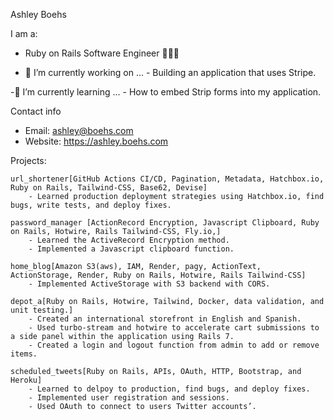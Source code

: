 Ashley Boehs

I am a:

  - Ruby on Rails Software Engineer 👩🏼‍💻


- 🔭 I’m currently working on ...
      - Building an application that uses Stripe.
  
-🌱 I’m currently learning ...
      - How to embed Strip forms into my application.
  

Contact info
  - Email: ashley@boehs.com
  - Website: https://ashley.boehs.com
  
Projects:

    url_shortener[GitHub Actions CI/CD, Pagination, Metadata, Hatchbox.io, Ruby on Rails, Tailwind-CSS, Base62, Devise]
        - Learned production deployment strategies using Hatchbox.io, find bugs, write tests, and deploy fixes.
  
    password_manager [ActionRecord Encryption, Javascript Clipboard, Ruby on Rails, Hotwire, Rails Tailwind-CSS, Fly.io,]
        - Learned the ActiveRecord Encryption method.
        - Implemented a Javascript clipboard function.
    
    home_blog[Amazon S3(aws), IAM, Render, pagy, ActionText, ActionStorage, Render, Ruby on Rails, Hotwire, Rails Tailwind-CSS]
        - Implemented ActiveStorage with S3 backend with CORS.
    
    depot_a[Ruby on Rails, Hotwire, Tailwind, Docker, data validation, and unit testing.]
        - Created an international storefront in English and Spanish.
        - Used turbo-stream and hotwire to accelerate cart submissions to a side panel within the application using Rails 7.
        - Created a login and logout function from admin to add or remove items.

    scheduled_tweets[Ruby on Rails, APIs, OAuth, HTTP, Bootstrap, and Heroku]
        - Learned to delpoy to production, find bugs, and deploy fixes.
        - Implemented user registration and sessions.
        - Used OAuth to connect to users Twitter accounts’.
